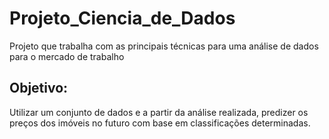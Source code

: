 # Projeto_Ciencia_de_Dados
 Projeto que trabalha com as principais técnicas para uma análise de dados para o mercado de trabalho

## Objetivo:
Utilizar um conjunto de dados e a partir da análise realizada, predizer os preços dos imóveis no futuro com base em classificações determinadas.
